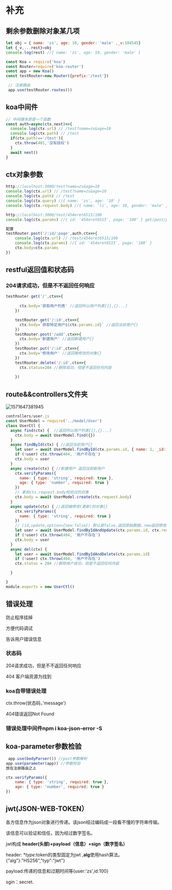 # 补充

## 剩余参数删除对象某几项

```js
let obj = { name: 'zs', age: 10, gender: 'male' ,_v:104545}
let {_v,...rest}=obj
console.log(rest) //{ name: 'zs', age: 10, gender: 'male' }
```



```js
const Koa = require('koa')
const Router=require('koa-router')
const app = new Koa()
const testRouter=new Router({prefix:'/test'})

 // 注册路由
 app.use(testRouter.routes())
```

## koa中间件



```js
// 中间键本质是一个函数
const auth=async(ctx,next)=>{
  console.log(ctx.url) // /test?name=zs&age=10
  console.log(ctx.path) // /test
  if(ctx.path!=='/test'){
    ctx.throw(401,'没有授权')
  }
  await next()
}
```

## ctx对象参数

```js
http://localhost:3000/test?name=zs&age=10
console.log(ctx.url) // /test?name=zs&age=10
console.log(ctx.path) // /test
console.log(ctx.query) //{ name: 'zs', age: '10' }
console.log(ctx.request.body) //{ name: 'li', age: 10, gender: 'male' }post参数koa-bodyparser

http://localhost:3000/test/454eret6515/100
console.log(ctx.params) //{ id: '454eret6515', page: '100' } get/post/put都有params 

配置
testRouter.post('/:id/:page',auth,ctx=>{
    console.log(ctx.url) // /test/454eret6515/100
    console.log(ctx.params) //{ id: '454eret6515', page: '100' }
    ctx.body=ctx.params
})
```

## restful返回值和状态码

### 204请求成功，但是不不返回任何响应

```js
testRouter.get('/',ctx=>{
     
      ctx.body='获取用户列表' //返回所以用户列表[{},{}...]
    })

    testRouter.get('/:id',ctx=>{
      ctx.body=`获取特定用户${ctx.params.id}` //返回当前用户{}
    })
    testRouter.post('/add',ctx=>{
      ctx.body='新建用户' //返回新建用户{}
    })
    testRouter.put('/:id',ctx=>{
      ctx.body='修改用户' //返回被修改的对象{}
    })
    testRouter.delete('/:id',ctx=>{
      ctx.status=204 //删除成功，但是不返回任何内容
     
    })
```

## route&&controllers文件夹

![1571647381945](C:\Users\Administrator\AppData\Roaming\Typora\typora-user-images\1571647381945.png)



```js
controllers/user.js
const UserModel = require('../model/User')
class UserCtl {
  async find(ctx) {  //返回所以用户列表[{},{}...]
    ctx.body = await UserModel.find({})
  }
  async findById(ctx) { //返回当前用户{}
    let user = await UserModel.findById(ctx.params.id, { name: 1, _id: 0 })
    if (!user) ctx.throw(404, '用户不存在')
    ctx.body = user
  }
  async create(ctx) { //新建用户 返回当前新用户
    ctx.verifyParams({
      name: { type: 'string', required: true },
      age: { type: 'number', required: true }
    })
    // 拿到ctx.request.body检验过的对象
    ctx.body = await UserModel.create(ctx.request.body)
  }
  async update(ctx) { //返回被修改(更新)的对象{}
    ctx.verifyParams({
      name: { type: 'string', required: true }
    })
    // (id,update,option={new:false}) 默认是false,返回原始数据。new返回修改后的数据
    let user = await UserModel.findByIdAndUpdate(ctx.params.id, ctx.request.body,{new:true})
    if (!user) ctx.throw(404, '用户不存在')
    ctx.body = user
  }
  async del(ctx) {
    let user = await UserModel.findByIdAndDelete(ctx.params.id)
    if (!user) ctx.throw(404, '用户不存在')
    ctx.status = 204 //删除用户成功，但是不返回任何内容

  }

}
module.exports = new UserCtl()

```



## 错误处理

防止程序挂掉

方便代码调试

告诉用户错误信息

### 状态码

204请求成功，但是不不返回任何响应

404 客户端资源为找到



### koa自带错误处理

ctx.throw(状态码，’message')

404错误返回Not Found



### 错误处理中间件npm i koa-json-error -S



## koa-parameter参数检验

```js
 app.use(bodyParser()) //post参数解析
app.use(parameter(app)) //参数检验
放在注册路由之上
```



```js
ctx.verifyParams({
    name: { type: 'string', required: true },
    age: { type: 'number', required: true }
})
```



## jwt(JSON-WEB-TOKEN）



各方信息作为json对象进行传递。该json经过编码成一段看不懂的字符串传输。

该信息可以验证和信任，因为经过数字签名。

jwt构成 **header(头部)+payload（信息）+sign（数字签名）**

header: **type*:token的类型固定为jwt ,**alg**使用hash算法。{"alg"}:"HS256","typ":"jwt"}

payload:传递的信息和过期时间等{user:'zs',id:100}

sgin：secret.




